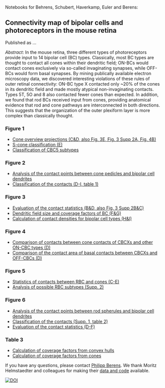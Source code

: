Notebooks for Behrens, Schubert, Haverkamp, Euler and Berens: 

## Connectivity map of bipolar cells and photoreceptors in the mouse retina

Published as ...

*Abstract*: In the mouse retina, three different types of photoreceptors provide input to 14 bipolar cell (BC) types. Classically, most BC types are thought to contact all cones within their dendritic field; ON-BCs would contact cones exclusively via so-called invaginating synapses, while OFF-BCs would form basal synapses. By mining publically available electron microscopy data, we discovered interesting violations of these rules of outer retinal connectivity: ON-BC type X contacted only ~20% of the cones in its dendritic field and made mostly atypical non-invaginating contacts. Types 5T, 5O and 8 also contacted fewer cones than expected. In addition, we found that rod BCs received input from cones, providing anatomical evidence that rod and cone pathways are interconnected in both directions. This suggests that the organization of the outer plexiform layer is more complex than classically thought.

### Figure 1

- [Cone overview projections (C&D, also Fig. 3E, Fig. 3 Supp 2A, Fig. 4B)](./cone_overview_projection.ipynb)
- [S-cone classification (E)](./S_cone_classification.ipynb)
- [Classification of CBC5 subtypes](./CBC5_classification.ipynb)

### Figure 2

- [Analysis of the contact points between cone pedicles and bipolar cell dendrites](./cone_contact_analysis.ipynb)
- [Classification of the contacts (D-I, table 1)](./cone_contact_classification.ipynb)

### Figure 3

- [Evaluation of the contact statistics (B&D, also Fig. 3 Supp 2B&C)](./cone_contact_evaluation.ipynb)
- [Dendritic field size and coverage factors of BC (F&G)](./dendritic_field_and_cone_coverage.ipynb)
- [Calculation of contact densities for bipolar cell types (H&I)](./BC_contact_density.ipynb) 

### Figure 4
- [Comparison of contacts between cone contacts of CBCXs and other ON-CBC types (D)](./CBCX_ON_CBC_contact_comparison.ipynb)
- [Comparison of the contact area of basal contacts between CBCXs and OFF-CBCs (D)](./CBCX_OFF_CBC_contact_area_comparison.ipynb)

### Figure 5
- [Statistics of contacts between RBC and cones (C-E)](./cone_contact_evaluation.ipynb)
- [Analysis of possible RBC subtypes (Supp. 2)](./RBC_subtypes.ipynb)

### Figure 6
- [Analysis of the contact points between rod spherules and bipolar cell dendrites](./rod_contact_analysis.ipynb)
- [Classification of the contacts (Supp. 1, table 2)](./rod_contact_classification.ipynb)
- [Evaluation of the contact statistics (D-F)](./rod_contact_evaluation.ipynb)

### Table 3
- [Calculation of coverage factors from convex hulls](./coverage_factors.ipynb)
- [Calculation of coverage factors from cones](./dendritic_field_and_cone_coverage.ipynb) 

If you have any questions, please contact [Philipp Berens](mailto:philipp.berens@uni-tuebingen.de). We thank Moritz Helmstaedter and colleagues for making their [data and code](http://www.neuro.mpg.de/connectomics) available.


[![DOI](https://zenodo.org/badge/63766281.svg)](https://zenodo.org/badge/latestdoi/63766281)



